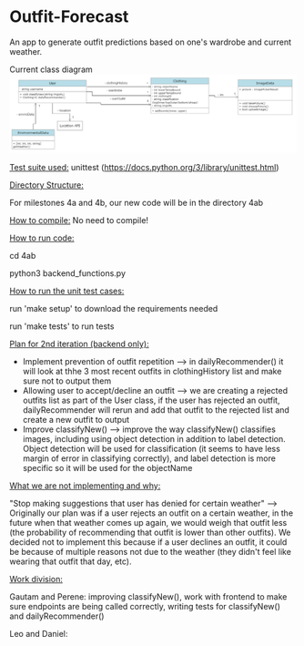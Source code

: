 # Outfit-Forecast

An app to generate outfit predictions based on one's wardrobe and current weather.

Current class diagram
![Class Diagram](class-diagrams/updatedClassDiagram4.png)

<ins>Test suite used:</ins> unittest (https://docs.python.org/3/library/unittest.html)

<ins>Directory Structure:<ins>

For milestones 4a and 4b, our new code will be in the directory 4ab

<ins>How to compile:</ins> No need to compile!

<ins>How to run code:</ins>

cd 4ab

python3 backend_functions.py

<ins>How to run the unit test cases:</ins>

run 'make setup' to download the requirements needed

run 'make tests' to run tests

<ins>Plan for 2nd iteration (backend only):<ins>

- Implement prevention of outfit repetition --> in dailyRecommender() it will look at thhe 3 most recent outfits in clothingHistory list and make sure not to output them
- Allowing user to accept/decline an outfit --> we are creating a rejected outfits list as part of the User class, if the user has rejected an outfit, dailyRecommender will rerun and add that outfit to the rejected list and create a new outfit to output
- Improve classifyNew() --> improve the way classifyNew() classifies images, including using object detection in addition to label detection. Object detection will be used for classification (it seems to have less margin of error in classifying correctly), and label detection is more specific so it will be used for the objectName

<ins>What we are not implementing and why:<ins>

"Stop making suggestions that user has denied for certain weather" --> Originally our plan was if a user rejects an outfit on a certain weather, in the future when that weather comes up again, we would weigh that outfit less (the probability of recommending that outfit is lower than other outfits). We decided not to implement this because if a user declines an outfit, it could be because of multiple reasons not due to the weather (they didn't feel like wearing that outfit that day, etc).

<ins>Work division:<ins>

Gautam and Perene: improving classifyNew(), work with frontend to make sure endpoints are being called correctly, writing tests for classifyNew() and dailyRecommender()

Leo and Daniel: 




